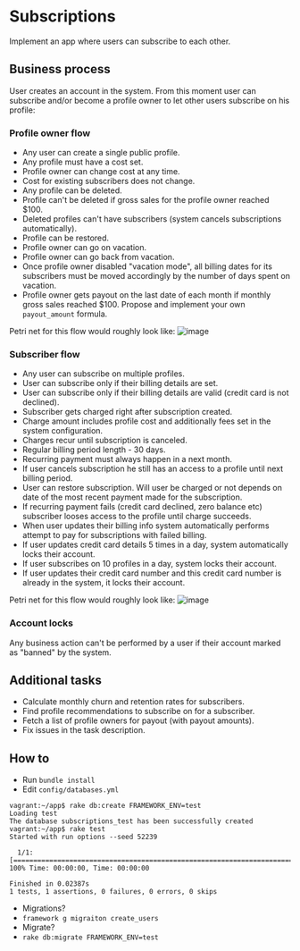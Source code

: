 # Subscriptions

Implement an app where users can subscribe to each other.

## Business process
User creates an account in the system. From this moment user can subscribe and/or become a profile owner to let other users subscribe on his profile:

### Profile owner flow
- Any user can create a single public profile.
- Any profile must have a cost set.
- Profile owner can change cost at any time.
- Cost for existing subscribers does not change.
- Any profile can be deleted.
- Profile can't be deleted if gross sales for the profile owner reached $100.
- Deleted profiles can't have subscribers (system cancels subscriptions automatically).
- Profile can be restored.
- Profile owner can go on vacation.
- Profile owner can go back from vacation.
- Once profile owner disabled "vacation mode", all billing dates for its subscribers must be moved accordingly by the number of days spent on vacation.
- Profile owner gets payout on the last date of each month if monthly gross sales reached $100. Propose and implement your own `payout_amount` formula.

Petri net for this flow would roughly look like:
![image](https://files.slack.com/files-pri/T04P6CFKA-F0SBXEMRT/pasted_image_at_2016_03_12_06_38_pm.png?pub_secret=bbd44f9be8)

### Subscriber flow
- Any user can subscribe on multiple profiles.
- User can subscribe only if their billing details are set.
- User can subscribe only if their billing details are valid (credit card is not declined).
- Subscriber gets charged right after subscription created.
- Charge amount includes profile cost and additionally fees set in the system configuration.
- Charges recur until subscription is canceled.
- Regular billing period length - 30 days.
- Recurring payment must always happen in a next month.
- If user cancels subscription he still has an access to a profile until next billing period.
- User can restore subscription. Will user be charged or not depends on date of the most recent payment made for the subscription.
- If recurring payment fails (credit card declined, zero balance etc) subscriber looses access to the profile until charge succeeds.
- When user updates their billing info system automatically performs attempt to pay for subscriptions with failed billing.
- If user updates credit card details 5 times in a day, system automatically locks their account.
- If user subscribes on 10 profiles in a day, system locks their account.
- If user updates their credit card number and this credit card number is already in the system, it locks their account.

Petri net for this flow would roughly look like:
![image](https://files.slack.com/files-pri/T04P6CFKA-F0SBNCWMA/pasted_image_at_2016_03_12_06_43_pm.png?pub_secret=f58c114e1e)

### Account locks

Any business action can't be performed by a user if their account marked as "banned" by the system.

## Additional tasks

- Calculate monthly churn and retention rates for subscribers.
- Find profile recommendations to subscribe on for a subscriber.
- Fetch a list of profile owners for payout (with payout amounts).
- Fix issues in the task description.

## How to

- Run `bundle install`
- Edit `config/databases.yml`

```
vagrant:~/app$ rake db:create FRAMEWORK_ENV=test
Loading test
The database subscriptions_test has been successfully created
vagrant:~/app$ rake test
Started with run options --seed 52239

  1/1: [===============================================================================================================================================================] 100% Time: 00:00:00, Time: 00:00:00

Finished in 0.02387s
1 tests, 1 assertions, 0 failures, 0 errors, 0 skips
```

- Migrations?
- `framework g migraiton create_users`
- Migrate?
- `rake db:migrate FRAMEWORK_ENV=test`
